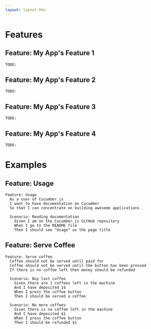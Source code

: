 ```yaml
---
layout: layout.hbs
---
```


# Features

## Feature: My App's Feature 1

``` gherkin
TODO:

```

## Feature: My App's Feature 2

``` gherkin
TODO:

```

## Feature: My App's Feature 3

``` gherkin
TODO:

```

## Feature: My App's Feature 4

``` gherkin
TODO:

```


# Examples

## Feature: Usage

``` gherkin
Feature: Usage
  As a user of Cucumber.js
  I want to have documentation on Cucumber
  So that I can concentrate on building awesome applications

  Scenario: Reading documentation
    Given I am on the Cucumber.js GitHub repository
    When I go to the README file
    Then I should see "Usage" as the page title
```

## Feature: Serve Coffee

``` gherkin
Feature: Serve coffee
  Coffee should not be served until paid for
  Coffee should not be served until the button has been pressed
  If there is no coffee left then money should be refunded

  Scenario: Buy last coffee
    Given there are 1 coffees left in the machine
    And I have deposited 1$
    When I press the coffee button
    Then I should be served a coffee

  Scenario: No more coffees
    Given there is no coffee left in the machine
    And I have deposited $1
    When I press the coffee button
    Then I should be refunded $1
```